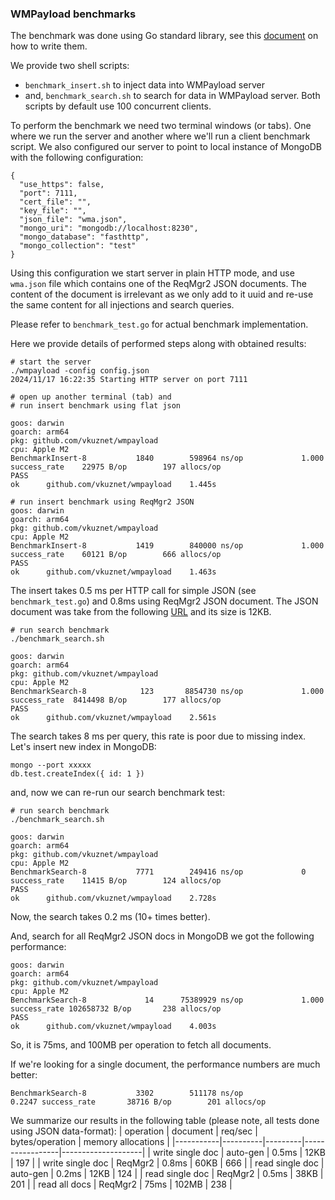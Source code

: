 ### WMPayload benchmarks
The benchmark was done using Go standard library, see this
[document](https://dave.cheney.net/2013/06/30/how-to-write-benchmarks-in-go)
on how to write them.

We provide two shell scripts:
- `benchmark_insert.sh` to inject data into WMPayload server
- and, `benchmark_search.sh` to search for data in WMPayload server.
Both scripts by default use 100 concurrent clients.

To perform the benchmark we need two terminal windows (or tabs). One
where we run the server and another where we'll run a client benchmark script.
We also configured our server to point to local instance of MongoDB with the
following configuration:
```
{
  "use_https": false,
  "port": 7111,
  "cert_file": "",
  "key_file": "",
  "json_file": "wma.json",
  "mongo_uri": "mongodb://localhost:8230",
  "mongo_database": "fasthttp",
  "mongo_collection": "test"
}
```
Using this configuration we start server in plain HTTP mode, and use 
`wma.json` file which contains one of the ReqMgr2 JSON documents. The content
of the document is irrelevant as we only add to it uuid and re-use the same
content for all injections and search queries.

Please refer to `benchmark_test.go` for actual benchmark implementation.

Here we provide details of performed steps along with obtained results:


```
# start the server
./wmpayload -config config.json
2024/11/17 16:22:35 Starting HTTP server on port 7111
```

```
# open up another terminal (tab) and
# run insert benchmark using flat json

goos: darwin
goarch: arm64
pkg: github.com/vkuznet/wmpayload
cpu: Apple M2
BenchmarkInsert-8   	    1840	    598964 ns/op	         1.000 success_rate	   22975 B/op	     197 allocs/op
PASS
ok  	github.com/vkuznet/wmpayload	1.445s

# run insert benchmark using ReqMgr2 JSON
goos: darwin
goarch: arm64
pkg: github.com/vkuznet/wmpayload
cpu: Apple M2
BenchmarkInsert-8   	    1419	    840000 ns/op	         1.000 success_rate	   60121 B/op	     666 allocs/op
PASS
ok  	github.com/vkuznet/wmpayload	1.463s
```

The insert takes 0.5 ms per HTTP call for simple JSON (see `benchmark_test.go`)
and 0.8ms using ReqMgr2
JSON document. The JSON document was take from the following
[URL](https://cmsweb-testbed.cern.ch/reqmgr2/fetch?rid=request-apiccine_SC_PREMIX_GFALStageoutTest_v5_241008_120259_4210) and its size is 12KB.

```
# run search benchmark
./benchmark_search.sh

goos: darwin
goarch: arm64
pkg: github.com/vkuznet/wmpayload
cpu: Apple M2
BenchmarkSearch-8   	     123	   8854730 ns/op	         1.000 success_rate	 8414498 B/op	     177 allocs/op
PASS
ok  	github.com/vkuznet/wmpayload	2.561s

```
The search takes 8 ms per query, this rate is poor due to missing index. Let's insert
new index in MongoDB:

```
mongo --port xxxxx
db.test.createIndex({ id: 1 })
```
and, now we can re-run our search benchmark test:
```
# run search benchmark
./benchmark_search.sh

goos: darwin
goarch: arm64
pkg: github.com/vkuznet/wmpayload
cpu: Apple M2
BenchmarkSearch-8   	    7771	    249416 ns/op	         0 success_rate	   11415 B/op	     124 allocs/op
PASS
ok  	github.com/vkuznet/wmpayload	2.728s
```
Now, the search takes 0.2 ms (10+ times better).

And, search for all ReqMgr2 JSON docs in MongoDB we got the following performance:
```
goos: darwin
goarch: arm64
pkg: github.com/vkuznet/wmpayload
cpu: Apple M2
BenchmarkSearch-8   	      14	  75389929 ns/op	         1.000 success_rate	102658732 B/op	     238 allocs/op
PASS
ok  	github.com/vkuznet/wmpayload	4.003s
```
So, it is 75ms, and 100MB per operation to fetch all documents.

If we're looking for a single document, the performance numbers are much
better:
```
BenchmarkSearch-8   	    3302	    511178 ns/op	         0.2247 success_rate	   38716 B/op	     201 allocs/op
```


We summarize our results in the following table (please note, all tests done
using JSON data-format):
| operation | document | req/sec | bytes/operation | memory allocations |
|-----------|----------|---------|-----------------|--------------------|
| write single doc | auto-gen | 0.5ms   | 12KB  | 197 |
| write single doc | ReqMgr2  | 0.8ms   | 60KB  | 666 |
| read single doc | auto-gen | 0.2ms   | 12KB  | 124 |
| read single doc | ReqMgr2  | 0.5ms   | 38KB | 201  |
| read all docs  | ReqMgr2  | 75ms    | 102MB | 238 |

